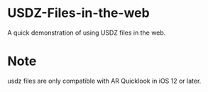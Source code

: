 # USDZ-Files-in-the-web
A quick demonstration of using USDZ files in the web.

# Note
usdz files are only compatible with AR Quicklook in iOS 12 or later.
